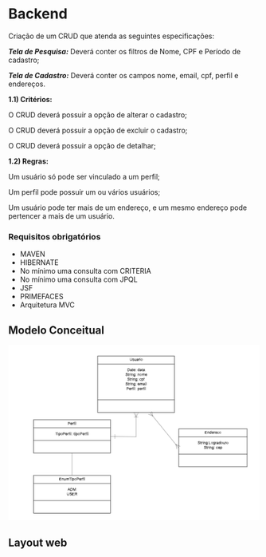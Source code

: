 # Backend

Criação de um CRUD que atenda as seguintes especificações:  

***Tela de Pesquisa:*** Deverá conter os filtros de Nome, CPF e Período de cadastro; 

***Tela de Cadastro:*** Deverá conter os campos nome, email, cpf, perfil e endereços. 

**1.1) Critérios:**  

O CRUD deverá possuir a opção de alterar o cadastro; 

O CRUD deverá possuir a opção de excluir o cadastro; 

O CRUD deverá possuir a opção de detalhar; 

**1.2) Regras:**

Um usuário só pode ser vinculado a um perfil; 

Um perfil pode possuir um ou vários usuários; 

Um usuário pode ter mais de um endereço, e um mesmo endereço pode pertencer a mais de um usuário.  
  

### Requisitos obrigatórios

- MAVEN
- HIBERNATE
- No mínimo uma consulta com CRITERIA
- No mínimo uma consulta com JPQL
- JSF
- PRIMEFACES
- Arquitetura MVC

## Modelo Conceitual
![](https://github.com/Carolinejg/desafioSESAB/blob/main/src/main/webapp/resources/imagens/UMLSESAB.png)

## Layout web

